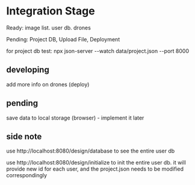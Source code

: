# Integration Stage

Ready: image list. user db. drones


Pending: Project DB, Upload File, Deployment


for project db test: npx json-server --watch data/project.json --port 8000


## developing

add more info on drones (deploy)

## pending

save data to local storage (browser) - implement it later

## side note

use http://localhost:8080/design/database to see the entire user db

use http://localhost:8080/design/initialize to init the entire user db. it will provide new id for each user, and the project.json needs to be modified correspondingly
